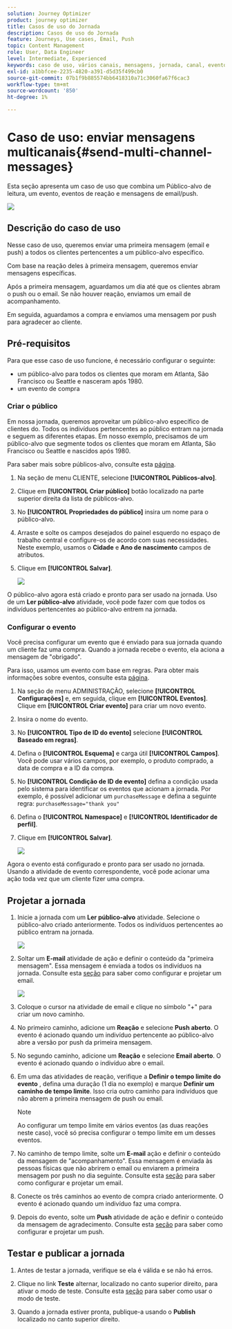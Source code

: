 ```yaml
---
solution: Journey Optimizer
product: journey optimizer
title: Casos de uso do Jornada
description: Casos de uso do Jornada
feature: Journeys, Use cases, Email, Push
topic: Content Management
role: User, Data Engineer
level: Intermediate, Experienced
keywords: caso de uso, vários canais, mensagens, jornada, canal, eventos, push
exl-id: a1bbfcee-2235-4820-a391-d5d35f499cb0
source-git-commit: 07b1f9b885574bb6418310a71c3060fa67f6cac3
workflow-type: tm+mt
source-wordcount: '850'
ht-degree: 1%

---
```


# Caso de uso: enviar mensagens multicanais{#send-multi-channel-messages}

Esta seção apresenta um caso de uso que combina um Público-alvo de leitura, um evento, eventos de reação e mensagens de email/push.

![](assets/jo-uc1.png)

## Descrição do caso de uso

Nesse caso de uso, queremos enviar uma primeira mensagem (email e push) a todos os clientes pertencentes a um público-alvo específico.

Com base na reação deles à primeira mensagem, queremos enviar mensagens específicas.

Após a primeira mensagem, aguardamos um dia até que os clientes abram o push ou o email. Se não houver reação, enviamos um email de acompanhamento.

Em seguida, aguardamos a compra e enviamos uma mensagem por push para agradecer ao cliente.

## Pré-requisitos

Para que esse caso de uso funcione, é necessário configurar o seguinte:

* um público-alvo para todos os clientes que moram em Atlanta, São Francisco ou Seattle e nasceram após 1980.
* um evento de compra

### Criar o público

Em nossa jornada, queremos aproveitar um público-alvo específico de clientes do. Todos os indivíduos pertencentes ao público entram na jornada e seguem as diferentes etapas. Em nosso exemplo, precisamos de um público-alvo que segmente todos os clientes que moram em Atlanta, São Francisco ou Seattle e nascidos após 1980.

Para saber mais sobre públicos-alvo, consulte esta [página](../audience/about-audiences.md).

1. Na seção de menu CLIENTE, selecione **[!UICONTROL Públicos-alvo]**.

1. Clique em **[!UICONTROL Criar público]** botão localizado na parte superior direita da lista de públicos-alvo.

1. No **[!UICONTROL Propriedades do público]** insira um nome para o público-alvo.

1. Arraste e solte os campos desejados do painel esquerdo no espaço de trabalho central e configure-os de acordo com suas necessidades. Neste exemplo, usamos o **Cidade** e **Ano de nascimento** campos de atributos.

1. Clique em **[!UICONTROL Salvar]**.

   ![](assets/add-attributes.png)

O público-alvo agora está criado e pronto para ser usado na jornada. Uso de um **Ler público-alvo** atividade, você pode fazer com que todos os indivíduos pertencentes ao público-alvo entrem na jornada.

### Configurar o evento

Você precisa configurar um evento que é enviado para sua jornada quando um cliente faz uma compra. Quando a jornada recebe o evento, ela aciona a mensagem de &quot;obrigado&quot;.

Para isso, usamos um evento com base em regras. Para obter mais informações sobre eventos, consulte esta [página](../event/about-events.md).

1. Na seção de menu ADMINISTRAÇÃO, selecione **[!UICONTROL Configurações]** e, em seguida, clique em **[!UICONTROL Eventos]**. Clique em **[!UICONTROL Criar evento]** para criar um novo evento.

1. Insira o nome do evento.

1. No **[!UICONTROL Tipo de ID do evento]** selecione **[!UICONTROL Baseado em regras]**.

1. Defina o **[!UICONTROL Esquema]** e carga útil **[!UICONTROL Campos]**. Você pode usar vários campos, por exemplo, o produto comprado, a data de compra e a ID da compra.

1. No **[!UICONTROL Condição de ID de evento]** defina a condição usada pelo sistema para identificar os eventos que acionam a jornada. Por exemplo, é possível adicionar um `purchaseMessage` e defina a seguinte regra: `purchaseMessage="thank you"`

1. Defina o **[!UICONTROL Namespace]** e **[!UICONTROL Identificador de perfil]**.

1. Clique em **[!UICONTROL Salvar]**.

   ![](assets/jo-uc2.png)

Agora o evento está configurado e pronto para ser usado no jornada. Usando a atividade de evento correspondente, você pode acionar uma ação toda vez que um cliente fizer uma compra.

## Projetar a jornada

1. Inicie a jornada com um **Ler público-alvo** atividade. Selecione o público-alvo criado anteriormente. Todos os indivíduos pertencentes ao público entram na jornada.

   ![](assets/jo-uc4.png)

1. Soltar um **E-mail** atividade de ação e definir o conteúdo da &quot;primeira mensagem&quot;. Essa mensagem é enviada a todos os indivíduos na jornada. Consulte esta [seção](../email/create-email.md) para saber como configurar e projetar um email.

   ![](assets/jo-uc5.png)

1. Coloque o cursor na atividade de email e clique no símbolo &quot;+&quot; para criar um novo caminho.

1. No primeiro caminho, adicione um **Reação** e selecione **Push aberto**. O evento é acionado quando um indivíduo pertencente ao público-alvo abre a versão por push da primeira mensagem.

1. No segundo caminho, adicione um **Reação** e selecione **Email aberto**. O evento é acionado quando o indivíduo abre o email.

1. Em uma das atividades de reação, verifique a **Definir o tempo limite do evento** , defina uma duração (1 dia no exemplo) e marque **Definir um caminho de tempo limite**. Isso cria outro caminho para indivíduos que não abrem a primeira mensagem de push ou email.

   >[!NOTE]
   >
   >Ao configurar um tempo limite em vários eventos (as duas reações neste caso), você só precisa configurar o tempo limite em um desses eventos.

1. No caminho de tempo limite, solte um **E-mail** ação e definir o conteúdo da mensagem de &quot;acompanhamento&quot;. Essa mensagem é enviada às pessoas físicas que não abrirem o email ou enviarem a primeira mensagem por push no dia seguinte. Consulte esta [seção](../email/create-email.md) para saber como configurar e projetar um email.

1. Conecte os três caminhos ao evento de compra criado anteriormente. O evento é acionado quando um indivíduo faz uma compra.

1. Depois do evento, solte um **Push** atividade de ação e definir o conteúdo da mensagem de agradecimento. Consulte esta [seção](../push/create-push.md) para saber como configurar e projetar um push.

## Testar e publicar a jornada

1. Antes de testar a jornada, verifique se ela é válida e se não há erros.

1. Clique no link **Teste** alternar, localizado no canto superior direito, para ativar o modo de teste. Consulte esta [seção](testing-the-journey.md) para saber como usar o modo de teste.

1. Quando a jornada estiver pronta, publique-a usando o **Publish** localizado no canto superior direito.
